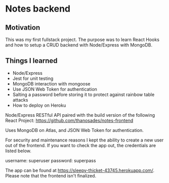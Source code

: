 # Notes backend

## Motivation
This was my first fullstack project. The purpose was to learn React Hooks
and how to setup a CRUD backend with Node/Express with MongoDB.

## Things I learned
* Node/Express
* Jest for unit testing
* MongoDB interaction with mongoose
* Use JSON Web Token for authentication
* Salting a password before storing it to protect against rainbow table attacks
* How to deploy on Heroku


Node/Express RESTful API paired with the build version of
the following React Project: https://github.com/thanosades/notes-frontend

Uses MongoDB on Atlas, and JSON Web Token for authentication.

For security and maintenance reasons I kept the ability
to create a new user out of the frontend. If you want to
check the app out, the credentials are listed below.

username: superuser
password: superpass

The app can be found at https://sleepy-thicket-43745.herokuapp.com/. 
Please note that the frontend isn't finalized.

